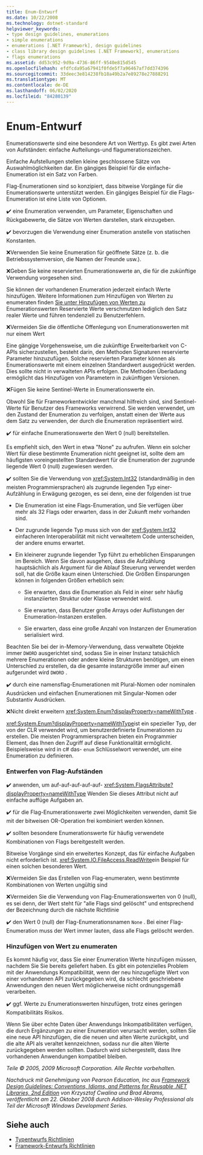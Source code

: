```yaml
---
title: Enum-Entwurf
ms.date: 10/22/2008
ms.technology: dotnet-standard
helpviewer_keywords:
- type design guidelines, enumerations
- simple enumerations
- enumerations [.NET Framework], design guidelines
- class library design guidelines [.NET Framework], enumerations
- flags enumerations
ms.assetid: dd53c952-9d9a-4736-86ff-9540e815d545
ms.openlocfilehash: efdfcda95a67941f0fde5f7a96467af7dd374396
ms.sourcegitcommit: 33deec3e814238fb18a49b2a7e89278e27888291
ms.translationtype: MT
ms.contentlocale: de-DE
ms.lasthandoff: 06/02/2020
ms.locfileid: "84280139"
---
```

# <a name="enum-design"></a>Enum-Entwurf

Enumerationswerte sind eine besondere Art von Werttyp. Es gibt zwei Arten von Aufständen: einfache Aufteilungs-und flagumerationszeichen.

Einfache Aufstellungen stellen kleine geschlossene Sätze von Auswahlmöglichkeiten dar. Ein gängiges Beispiel für die einfache-Enumeration ist ein Satz von Farben.

Flag-Enumerationen sind so konzipiert, dass bitweise Vorgänge für die Enumerationswerte unterstützt werden. Ein gängiges Beispiel für die Flags-Enumeration ist eine Liste von Optionen.

✔️ eine Enumeration verwenden, um Parameter, Eigenschaften und Rückgabewerte, die Sätze von Werten darstellen, stark einzugeben.

✔️ bevorzugen die Verwendung einer Enumeration anstelle von statischen Konstanten.

❌Verwenden Sie keine Enumeration für geöffnete Sätze (z. b. die Betriebssystemversion, die Namen der Freunde usw.).

❌Geben Sie keine reservierten Enumerationswerte an, die für die zukünftige Verwendung vorgesehen sind.

Sie können der vorhandenen Enumeration jederzeit einfach Werte hinzufügen. Weitere Informationen zum Hinzufügen von Werten zu enumeraten finden [Sie unter Hinzufügen von Werten zu](#add_value) Enumerationswerten Reservierte Werte verschmutzen lediglich den Satz realer Werte und führen tendenziell zu Benutzerfehlern.

❌Vermeiden Sie die öffentliche Offenlegung von Enumerationswerten mit nur einem Wert

Eine gängige Vorgehensweise, um die zukünftige Erweiterbarkeit von C-APIs sicherzustellen, besteht darin, den Methoden Signaturen reservierte Parameter hinzuzufügen. Solche reservierten Parameter können als Enumerationswerte mit einem einzelnen Standardwert ausgedrückt werden. Dies sollte nicht in verwalteten APIs erfolgen. Die Methoden Überladung ermöglicht das Hinzufügen von Parametern in zukünftigen Versionen.

❌Fügen Sie keine Sentinel-Werte in Enumerationswerte ein.

Obwohl Sie für Frameworkentwickler manchmal hilfreich sind, sind Sentinel-Werte für Benutzer des Frameworks verwirrend. Sie werden verwendet, um den Zustand der Enumeration zu verfolgen, anstatt einen der Werte aus dem Satz zu verwenden, der durch die Enumeration repräsentiert wird.

✔️ für einfache Enumerationswerte den Wert 0 (null) bereitstellen.

Es empfiehlt sich, den Wert in etwa "None" zu aufrufen. Wenn ein solcher Wert für diese bestimmte Enumeration nicht geeignet ist, sollte dem am häufigsten voreingestellten Standardwert für die Enumeration der zugrunde liegende Wert 0 (null) zugewiesen werden.

✔️ sollten Sie die Verwendung von <xref:System.Int32> (standardmäßig in den meisten Programmiersprachen) als zugrunde liegenden Typ einer-Aufzählung in Erwägung gezogen, es sei denn, eine der folgenden ist true

- Die Enumeration ist eine Flags-Enumeration, und Sie verfügen über mehr als 32 Flags oder erwarten, dass in der Zukunft mehr vorhanden sind.

- Der zugrunde liegende Typ muss sich von der <xref:System.Int32> einfacheren Interoperabilität mit nicht verwaltetem Code unterscheiden, der andere enums erwartet.

- Ein kleinerer zugrunde liegender Typ führt zu erheblichen Einsparungen im Bereich. Wenn Sie davon ausgehen, dass die Aufzählung hauptsächlich als Argument für die Ablauf Steuerung verwendet werden soll, hat die Größe kaum einen Unterschied. Die Größen Einsparungen können in folgenden Größen erheblich sein:

  - Sie erwarten, dass die Enumeration als Feld in einer sehr häufig instanziierten Struktur oder Klasse verwendet wird.

  - Sie erwarten, dass Benutzer große Arrays oder Auflistungen der Enumeration-Instanzen erstellen.

  - Sie erwarten, dass eine große Anzahl von Instanzen der Enumeration serialisiert wird.

Beachten Sie bei der in-Memory-Verwendung, dass verwaltete Objekte immer `DWORD` ausgerichtet sind, sodass Sie in einer Instanz tatsächlich mehrere Enumerationen oder andere kleine Strukturen benötigen, um einen Unterschied zu erstellen, da die gesamte instanzgröße immer auf einen aufgerundet wird `DWORD` .

✔️ durch eine namensflag-Enumerationen mit Plural-Nomen oder nominalen Ausdrücken und einfachen Enumerationen mit Singular-Nomen oder Substantiv Ausdrücken.

❌Nicht direkt erweitern <xref:System.Enum?displayProperty=nameWithType> .

<xref:System.Enum?displayProperty=nameWithType>ist ein spezieller Typ, der von der CLR verwendet wird, um benutzerdefinierte Enumerationen zu erstellen. Die meisten Programmiersprachen bieten ein Programmier Element, das Ihnen den Zugriff auf diese Funktionalität ermöglicht. Beispielsweise wird in c# das- `enum` Schlüsselwort verwendet, um eine Enumeration zu definieren.

<a name="design"></a>

### <a name="designing-flag-enums"></a>Entwerfen von Flag-Aufständen

✔️ anwenden, um auf-auf-auf-auf-auf- <xref:System.FlagsAttribute?displayProperty=nameWithType> Wenden Sie dieses Attribut nicht auf einfache auffüge Aufgaben an.

✔️ für die Flag-Enumerationswerte zwei Möglichkeiten verwenden, damit Sie mit der bitweisen OR-Operation frei kombiniert werden können.

✔️ sollten besondere Enumerationswerte für häufig verwendete Kombinationen von Flags bereitgestellt werden.

Bitweise Vorgänge sind ein erweitertes Konzept, das für einfache Aufgaben nicht erforderlich ist. <xref:System.IO.FileAccess.ReadWrite>ein Beispiel für einen solchen besonderen Wert.

❌Vermeiden Sie das Erstellen von Flag-enumeraten, wenn bestimmte Kombinationen von Werten ungültig sind

❌Vermeiden Sie die Verwendung von Flag-Enumerationswerten von 0 (null), es sei denn, der Wert steht für "alle Flags sind gelöscht" und entsprechend der Bezeichnung durch die nächste Richtlinie

✔️ den Wert 0 (null) der Flag-Enumerationsnamen `None` . Bei einer Flag-Enumeration muss der Wert immer lauten, dass alle Flags gelöscht werden.

<a name="add_value"></a>

### <a name="adding-value-to-enums"></a>Hinzufügen von Wert zu enumeraten

Es kommt häufig vor, dass Sie einer Enumeration Werte hinzufügen müssen, nachdem Sie Sie bereits geliefert haben. Es gibt ein potenzielles Problem mit der Anwendungs Kompatibilität, wenn der neu hinzugefügte Wert von einer vorhandenen API zurückgegeben wird, da schlecht geschriebene Anwendungen den neuen Wert möglicherweise nicht ordnungsgemäß verarbeiten.

✔️ ggf. Werte zu Enumerationswerten hinzufügen, trotz eines geringen Kompatibilitäts Risikos.

Wenn Sie über echte Daten über Anwendungs Inkompatibilitäten verfügen, die durch Ergänzungen zu einer Enumeration verursacht werden, sollten Sie eine neue API hinzufügen, die die neuen und alten Werte zurückgibt, und die alte API als veraltet kennzeichnen, sodass nur die alten Werte zurückgegeben werden sollten. Dadurch wird sichergestellt, dass Ihre vorhandenen Anwendungen kompatibel bleiben.

*Teile © 2005, 2009 Microsoft Corporation. Alle Rechte vorbehalten.*

*Nachdruck mit Genehmigung von Pearson Education, Inc aus [Framework Design Guidelines: Conventions, Idioms, and Patterns for Reusable .NET Libraries, 2nd Edition](https://www.informit.com/store/framework-design-guidelines-conventions-idioms-and-9780321545619) von Krzysztof Cwalina und Brad Abrams, veröffentlicht am 22. Oktober 2008 durch Addison-Wesley Professional als Teil der Microsoft Windows Development Series.*

## <a name="see-also"></a>Siehe auch

- [Typentwurfs Richtlinien](type.md)
- [Framework-Entwurfs Richtlinien](index.md)
